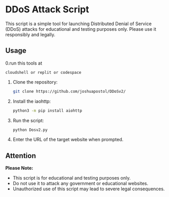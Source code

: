 # DDoS Attack Script

This script is a simple tool for launching Distributed Denial of Service (DDoS) attacks for educational and testing purposes only. Please use it responsibly and legally.

## Usage

0.run this tools at
```
cloudshell or replit or codespace
```

1. Clone the repository:

    ```bash
    git clone https://github.com/joshuapostol/DDoSv2/
    ```

2. Install the iaohttp:

    ```bash
    python3 -m pip install aiohttp
    ```

3. Run the script:

    ```bash
    python Dosv2.py
    ```

4. Enter the URL of the target website when prompted.

## Attention

**Please Note:**
- This script is for educational and testing purposes only.
- Do not use it to attack any government or educational websites.
- Unauthorized use of this script may lead to severe legal consequences.
